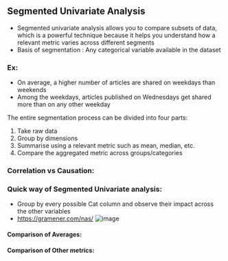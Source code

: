 ## Segmented Univariate Analysis

- Segmented univariate analysis allows you to compare subsets of data, which is a powerful technique because it helps you understand how a relevant metric varies across different segments
- Basis of segmentation : Any categorical variable available in the dataset

### Ex:
- On average, a higher number of articles are shared on weekdays than weekends
- Among the weekdays, articles published on Wednesdays get shared more than on any other weekday

The entire segmentation process can be divided into four parts:
1. Take raw data
2. Group by dimensions
3. Summarise using a relevant metric such as mean, median, etc.
4. Compare the aggregated metric across groups/categories


### Correlation vs Causation:

### Quick way of Segmented Univariate analysis:
- Group by every possible Cat column and observe their impact across the other variables
- https://gramener.com/nas/
![image](https://github.com/krishnajiraoh/ai-ml-ExecPG/assets/10133554/dc8d1d18-61f1-40f2-80f6-eef8a08a9377)



#### Comparison of Averages:

#### Comparison of Other metrics:

